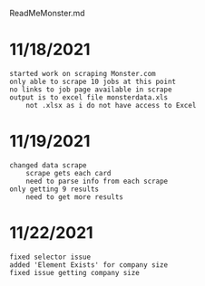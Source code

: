 ReadMeMonster.md

# 11/18/2021
    started work on scraping Monster.com
    only able to scrape 10 jobs at this point
    no links to job page available in scrape
    output is to excel file monsterdata.xls
        not .xlsx as i do not have access to Excel
    
# 11/19/2021
    changed data scrape
        scrape gets each card
        need to parse info from each scrape
    only getting 9 results
        need to get more results
        
# 11/22/2021
    fixed selector issue
    added 'Element Exists' for company size
    fixed issue getting company size
    
